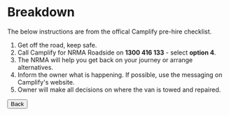 <link href="../styles/custom.css" rel="stylesheet" />

# Breakdown
The below instructions are from the offical Camplify pre-hire checklist.

1. Get off the road, keep safe.
2. Call Camplify for NRMA Roadside on **1300
416 133** - select **option 4**.
3. The NRMA will help you get back on your
journey or arrange alternatives.
4. Inform the owner what is happening. If
possible, use the messaging on Camplify's
website.
5. Owner will make all decisions on where
the van is towed and repaired.

<a href="../index.html#guides"><button class="nav-button"><i class="arrow arrow-left"></i> Back</button></a>
